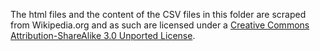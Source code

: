 The html files and the content of the CSV files in this folder are scraped from Wikipedia.org and as such are licensed under a <a rel="license" href="http://creativecommons.org/licenses/by-sa/3.0/">Creative Commons Attribution-ShareAlike 3.0 Unported License</a>.